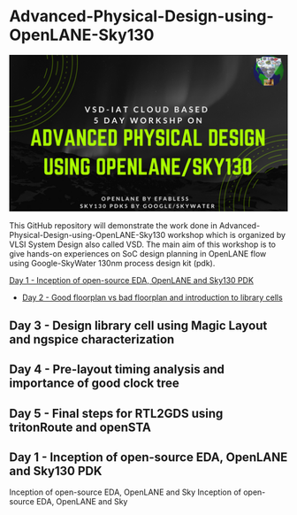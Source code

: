 # Advanced-Physical-Design-using-OpenLANE-Sky130

![](Images_Day_1/Advanced-Physical-Design-using-OpenLANE_Sky130_1.png)

This GitHub repository will demonstrate the work done in Advanced-Physical-Design-using-OpenLANE-Sky130 workshop which is organized by VLSI System Design also called VSD. The main aim of this workshop is to give hands-on experiences on SoC design planning in OpenLANE flow using Google-SkyWater 130nm process design kit (pdk).

[Day 1 - Inception of open-source EDA, OpenLANE and Sky130 PDK](#heading)

 * [Day 2 - Good floorplan vs bad floorplan and introduction to library cells](#sub-heading)
## Day 3 - Design library cell using Magic Layout and ngspice characterization
## Day 4 - Pre-layout timing analysis and importance of good clock tree
## Day 5 - Final steps for RTL2GDS using tritonRoute and openSTA

## Day 1 - Inception of open-source EDA, OpenLANE and Sky130 PDK
 Inception of open-source EDA, OpenLANE and Sky  Inception of open-source EDA, OpenLANE and Sky
